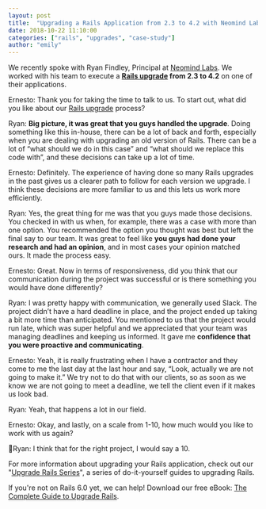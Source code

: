 ```yaml
---
layout: post
title:  "Upgrading a Rails Application from 2.3 to 4.2 with Neomind Labs"
date: 2018-10-22 11:10:00
categories: ["rails", "upgrades", "case-study"]
author: "emily"
---
```


We recently spoke with Ryan Findley, Principal at [Neomind Labs](https://www.neomindlabs.com). We worked with his team to execute a **[Rails upgrade](https://fastruby.io) from 2.3 to 4.2** on one of their applications.

<!--more-->

Ernesto: Thank you for taking the time to talk to us. To start out, what did you like about our [Rails upgrade](https://fastruby.io) process?

Ryan: **Big picture, it was great that you guys handled the upgrade**. Doing something like this in-house, there can be a lot of back and forth, especially when you are dealing with upgrading an old version of Rails. There can be a lot of “what should we do in this case” and “what should we replace this code with”, and these decisions can take up a lot of time.

Ernesto: Definitely. The experience of having done so many Rails upgrades in the past gives us a clearer path to follow for each version we upgrade. I think these decisions are more familiar to us and this lets us work more efficiently.

Ryan: Yes, the great thing for me was that you guys made those decisions. You checked in with us when, for example, there was a case with more than one option. You recommended the option you thought was best but left the final say to our team. It was great to feel like **you guys had done your research and had an opinion**, and in most cases your opinion matched ours. It made the process easy.

Ernesto: Great. Now in terms of responsiveness, did you think that our communication during the project was successful or is there something you would have done differently?

Ryan: I was pretty happy with communication, we generally used Slack. The project didn’t have a hard deadline in place, and the project ended up taking a bit more time than anticipated. You mentioned to us that the project would run late, which was super helpful and we appreciated that your team was managing deadlines and keeping us informed. It gave me **confidence that you were proactive and communicating**.

Ernesto: Yeah, it is really frustrating when I have a contractor and they come to me the last day at the last hour and say, “Look, actually we are not going to make it.” We try not to do that with our clients, so as soon as we know we are not going to meet a deadline, we tell the client even if it makes us look bad.

Ryan: Yeah, that happens a lot in our field.

Ernesto: Okay, and lastly, on a scale from 1-10, how much would you like to work with us again?

Ryan: I think that for the right project, I would say a 10.

For more information about upgrading your Rails application, check out our "[Upgrade Rails Series](https://fastruby.io/blog/tags/upgrades)", a series of do-it-yourself guides to upgrading Rails.

If you're not on Rails 6.0 yet, we can help! Download our free eBook: [The Complete Guide to Upgrade Rails](https://www.fastruby.io/).